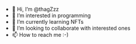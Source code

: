 - 👋 Hi, I’m @thagZzz
- 👀 I’m interested in programming
- 🌱 I’m currently learning NFTs
- 💞️ I’m looking to collaborate with interested ones
- 📫 How to reach me :-)

<!---
thagZzz/thagZzz is a ✨ special ✨ repository because its `README.md` (this file) appears on your GitHub profile.
You can click the Preview link to take a look at your changes.
--->
